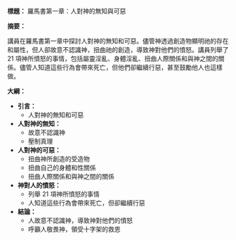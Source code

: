 **標題：** 羅馬書第一章：人對神的無知與可惡

**摘要：**

講員在羅馬書第一章中探討人對神的無知和可惡。儘管神透過創造物顯明祂的存在和屬性，但人卻故意不認識神，扭曲祂的創造，導致神對他們的憤怒。講員列舉了 21 項神所憤怒的事情，包括屬靈淫亂、身體淫亂、扭曲人際關係和與神之間的關係。儘管人知道這些行為會帶來死亡，但他們卻繼續行惡，甚至鼓勵他人也這樣做。

**大綱：**

* **引言：**
    * 人對神的無知和可惡
* **人對神的無知：**
    * 故意不認識神
    * 壓制真理
* **人對神的可惡：**
    * 扭曲神所創造的受造物
    * 扭曲自己的身體和性關係
    * 扭曲人際關係和與神之間的關係
* **神對人的憤怒：**
    * 列舉 21 項神所憤怒的事情
    * 人知道這些行為會帶來死亡，但卻繼續行惡
* **結論：**
    * 人故意不認識神，導致神對他們的憤怒
    * 呼籲人敬畏神，領受十字架的救恩